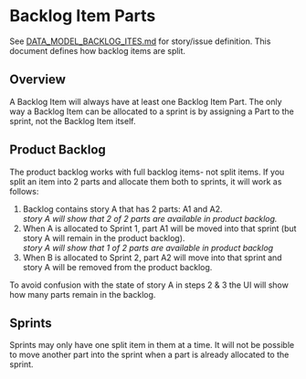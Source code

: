 Backlog Item Parts
==================

See [DATA_MODEL_BACKLOG_ITES.md](./DATA_MODEL_BACKLOG_ITEMS.md) for story/issue definition.  This document defines how backlog items
are split.

Overview
--------

A Backlog Item will always have at least one Backlog Item Part.  The only way a Backlog Item can be allocated to a sprint is by
assigning a Part to the sprint, not the Backlog Item itself.

Product Backlog
---------------

The product backlog works with full backlog items- not split items.  If you split an item into 2 parts and allocate them both to
sprints, it will work as follows:

1. Backlog contains story A that has 2 parts: A1 and A2.  
  _story A will show that 2 of 2 parts are available in product backlog._
2. When A is allocated to Sprint 1, part A1 will be moved into that sprint (but story A will remain in the product backlog).  
  _story A will show that 1 of 2 parts are available in product backlog_
3. When B is allocated to Sprint 2, part A2 will move into that sprint and story A will be removed from the product backlog.

To avoid confusion with the state of story A in steps 2 & 3 the UI will show how many parts remain in the backlog.

Sprints
-------

Sprints may only have one split item in them at a time.  It will not be possible to move another part into the sprint when a part
is already allocated to the sprint.
